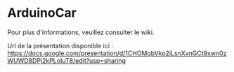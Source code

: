 # ArduinoCar

Pour plus d'informations, veuillez consulter le wiki.


Url de la présentation disponible ici : 
https://docs.google.com/presentation/d/1CHOMqbVko2iLsnXvnGCt9xwn0zWUWD8DPj2kPLoIuT8/edit?usp=sharing
